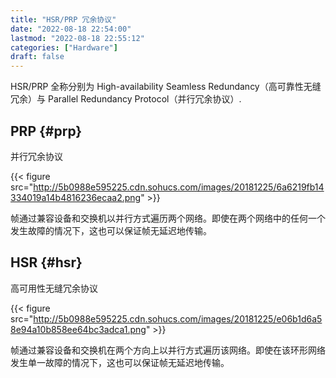 ```yaml
---
title: "HSR/PRP 冗余协议"
date: "2022-08-18 22:54:00"
lastmod: "2022-08-18 22:55:12"
categories: ["Hardware"]
draft: false
---
```


HSR/PRP 全称分别为 High-availability Seamless Redundancy（高可靠性无缝冗余）与 Parallel Redundancy Protocol（并行冗余协议）.


## PRP {#prp}

并行冗余协议

{{< figure src="http://5b0988e595225.cdn.sohucs.com/images/20181225/6a6219fb14334019a14b4816236ecaa2.png" >}}

帧通过兼容设备和交换机以并行方式遍历两个网络。即使在两个网络中的任何一个发生故障的情况下，这也可以保证帧无延迟地传输。


## HSR {#hsr}

高可用性无缝冗余协议

{{< figure src="http://5b0988e595225.cdn.sohucs.com/images/20181225/e06b1d6a58e94a10b858ee64bc3adca1.png" >}}

帧通过兼容设备和交换机在两个方向上以并行方式遍历该网络。即使在该环形网络发生单一故障的情况下，这也可以保证帧无延迟地传输。